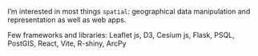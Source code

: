 I’m interested in most things `spatial`: geographical data manipulation and representation as well as web apps.

Few frameworks and libraries:
Leaflet js, D3, Cesium js, Flask, PSQL, PostGIS, React, Vite, R-shiny, ArcPy


